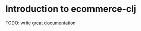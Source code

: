 # Introduction to ecommerce-clj

TODO: write [great documentation](http://jacobian.org/writing/what-to-write/)

